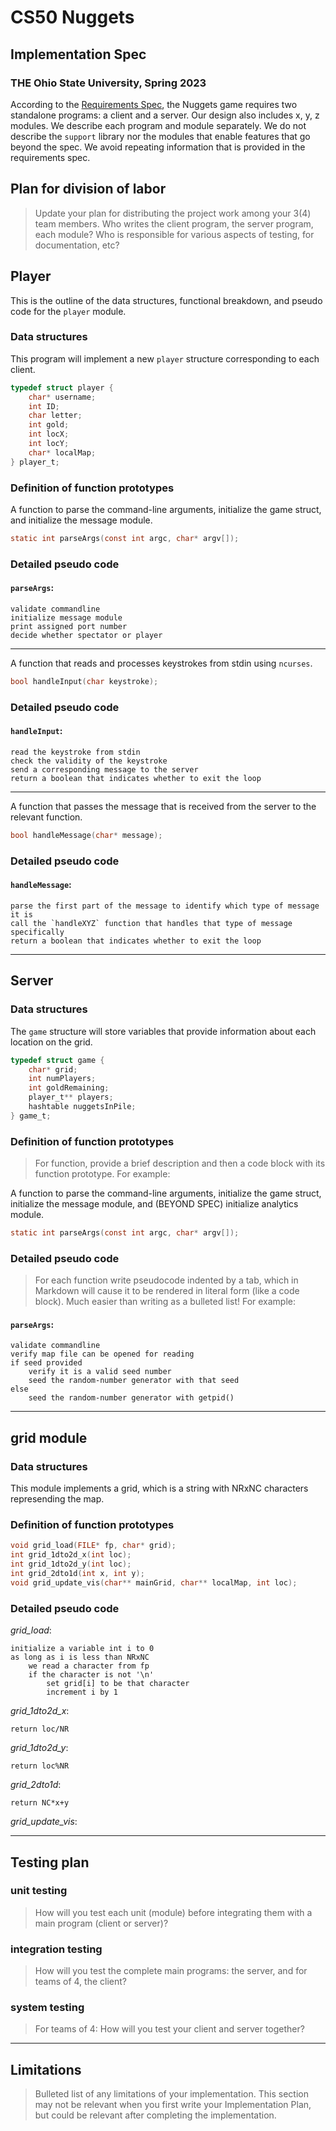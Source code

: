 # CS50 Nuggets
## Implementation Spec
### THE Ohio State University, Spring 2023

According to the [Requirements Spec](REQUIREMENTS.md), the Nuggets game requires two standalone programs: a client and a server.
Our design also includes x, y, z modules.
We describe each program and module separately.
We do not describe the `support` library nor the modules that enable features that go beyond the spec.
We avoid repeating information that is provided in the requirements spec.

## Plan for division of labor

> Update your plan for distributing the project work among your 3(4) team members.
> Who writes the client program, the server program, each module?
> Who is responsible for various aspects of testing, for documentation, etc?

## Player

This is the outline of the data structures, functional breakdown, and pseudo code for the `player` module.

### Data structures

This program will implement a new `player` structure corresponding to each client.

```c
typedef struct player {
    char* username;
	int ID;
	char letter;
	int gold;
	int locX;
	int locY;
	char* localMap;
} player_t;
```

### Definition of function prototypes

A function to parse the command-line arguments, initialize the game struct, and initialize the message module.

```c
static int parseArgs(const int argc, char* argv[]);
```
### Detailed pseudo code


#### `parseArgs`:

	validate commandline
	initialize message module
	print assigned port number
	decide whether spectator or player

---

A function that reads and processes keystrokes from stdin using `ncurses`.

```c
bool handleInput(char keystroke);
```
### Detailed pseudo code


#### `handleInput`:

	read the keystroke from stdin
	check the validity of the keystroke
	send a corresponding message to the server
	return a boolean that indicates whether to exit the loop

---

A function that passes the message that is received from the server to the relevant function.

```c
bool handleMessage(char* message);
```
### Detailed pseudo code


#### `handleMessage`:

	parse the first part of the message to identify which type of message it is
	call the `handleXYZ` function that handles that type of message specifically
	return a boolean that indicates whether to exit the loop

---

## Server

### Data structures

The `game` structure will store variables that provide information about each location on the grid.

```c
typedef struct game {
    char* grid;
	int numPlayers;
	int goldRemaining;
	player_t** players;
	hashtable nuggetsInPile;
} game_t;
```

### Definition of function prototypes

> For function, provide a brief description and then a code block with its function prototype.
> For example:

A function to parse the command-line arguments, initialize the game struct, initialize the message module, and (BEYOND SPEC) initialize analytics module.

```c
static int parseArgs(const int argc, char* argv[]);
```
### Detailed pseudo code

> For each function write pseudocode indented by a tab, which in Markdown will cause it to be rendered in literal form (like a code block).
> Much easier than writing as a bulleted list!
> For example:

#### `parseArgs`:

	validate commandline
	verify map file can be opened for reading
	if seed provided
		verify it is a valid seed number
		seed the random-number generator with that seed
	else
		seed the random-number generator with getpid()

---

## grid module

### Data structures

This module implements a grid, which is a string with NRxNC characters represending the map.

### Definition of function prototypes

``` c
void grid_load(FILE* fp, char* grid);
int grid_1dto2d_x(int loc);
int grid_1dto2d_y(int loc);
int grid_2dto1d(int x, int y);
void grid_update_vis(char** mainGrid, char** localMap, int loc);
```

### Detailed pseudo code

*grid_load*:

	initialize a variable int i to 0
	as long as i is less than NRxNC
		we read a character from fp
		if the character is not '\n'
			set grid[i] to be that character
			increment i by 1

*grid_1dto2d_x*:

	return loc/NR

*grid_1dto2d_y*:

	return loc%NR

*grid_2dto1d*:

	return NC*x+y

*grid_update_vis*:

	

---

## Testing plan

### unit testing

> How will you test each unit (module) before integrating them with a main program (client or server)?

### integration testing

> How will you test the complete main programs: the server, and for teams of 4, the client?

### system testing

> For teams of 4: How will you test your client and server together?

---

## Limitations

> Bulleted list of any limitations of your implementation.
> This section may not be relevant when you first write your Implementation Plan, but could be relevant after completing the implementation.
